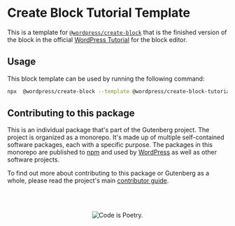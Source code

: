 # Create Block Tutorial Template

This is a template for [`@wordpress/create-block`](/packages/create-block/README.md) that is the finished version of the block in the official [WordPress Tutorial](/docs/getting-started/create-block/README.md) for the block editor.

## Usage

This block template can be used by running the following command:

```bash
npx  @wordpress/create-block --template @wordpress/create-block-tutorial-template
```

## Contributing to this package

This is an individual package that's part of the Gutenberg project. The project is organized as a monorepo. It's made up of multiple self-contained software packages, each with a specific purpose. The packages in this monorepo are published to [npm](https://www.npmjs.com/) and used by [WordPress](https://make.wordpress.org/core/) as well as other software projects.

To find out more about contributing to this package or Gutenberg as a whole, please read the project's main [contributor guide](https://github.com/WordPress/gutenberg/tree/HEAD/CONTRIBUTING.md).

<br /><br /><p align="center"><img src="https://s.w.org/style/images/codeispoetry.png?1" alt="Code is Poetry." /></p>
